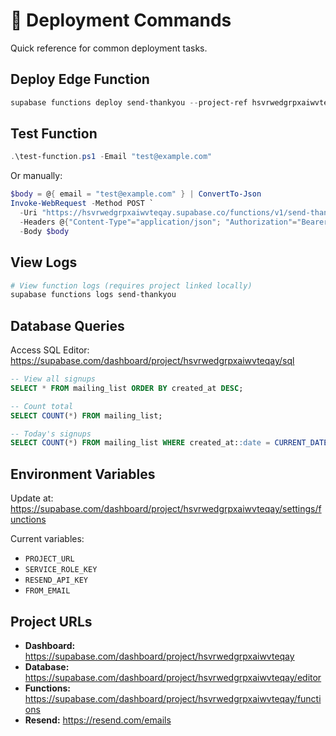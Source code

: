 # 📝 Deployment Commands

Quick reference for common deployment tasks.

## Deploy Edge Function

```powershell
supabase functions deploy send-thankyou --project-ref hsvrwedgrpxaiwvteqay
```

## Test Function

```powershell
.\test-function.ps1 -Email "test@example.com"
```

Or manually:
```powershell
$body = @{ email = "test@example.com" } | ConvertTo-Json
Invoke-WebRequest -Method POST `
  -Uri "https://hsvrwedgrpxaiwvteqay.supabase.co/functions/v1/send-thankyou" `
  -Headers @{"Content-Type"="application/json"; "Authorization"="Bearer eyJhbGciOiJIUzI1NiIsInR5cCI6IkpXVCJ9.eyJpc3MiOiJzdXBhYmFzZSIsInJlZiI6ImhzdnJ3ZWRncnB4YWl3dnRlcWF5Iiwicm9sZSI6ImFub24iLCJpYXQiOjE3NjE1NTEwOTcsImV4cCI6MjA3NzEyNzA5N30.VzwwPLTHPLHaYoXSuV2k1gOgfwywZp1-BSgrYkL1G4E"} `
  -Body $body
```

## View Logs

```powershell
# View function logs (requires project linked locally)
supabase functions logs send-thankyou
```

## Database Queries

Access SQL Editor: https://supabase.com/dashboard/project/hsvrwedgrpxaiwvteqay/sql

```sql
-- View all signups
SELECT * FROM mailing_list ORDER BY created_at DESC;

-- Count total
SELECT COUNT(*) FROM mailing_list;

-- Today's signups
SELECT COUNT(*) FROM mailing_list WHERE created_at::date = CURRENT_DATE;
```

## Environment Variables

Update at: https://supabase.com/dashboard/project/hsvrwedgrpxaiwvteqay/settings/functions

Current variables:
- `PROJECT_URL`
- `SERVICE_ROLE_KEY`
- `RESEND_API_KEY`
- `FROM_EMAIL`

## Project URLs

- **Dashboard:** https://supabase.com/dashboard/project/hsvrwedgrpxaiwvteqay
- **Database:** https://supabase.com/dashboard/project/hsvrwedgrpxaiwvteqay/editor
- **Functions:** https://supabase.com/dashboard/project/hsvrwedgrpxaiwvteqay/functions
- **Resend:** https://resend.com/emails
